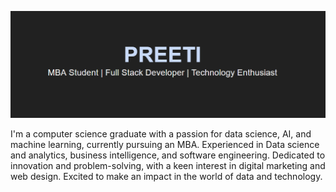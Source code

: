 ![Header](https://github.com/Preeti240/Preeti240/blob/master/header.png?raw=true)

I'm a computer science graduate with a passion for data science, AI, and machine learning, currently pursuing an MBA. Experienced in Data science and analytics, business intelligence, and software engineering. Dedicated to innovation and problem-solving, with a keen interest in digital marketing and web design. Excited to make an impact in the world of data and technology.
 





